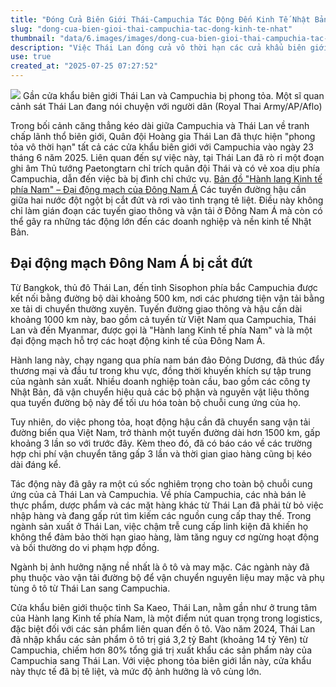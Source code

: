 ```yaml
---
title: "Đóng Cửa Biên Giới Thái-Campuchia Tác Động Đến Kinh Tế Nhật Bản"
slug: "dong-cua-bien-gioi-thai-campuchia-tac-dong-kinh-te-nhat"
thumbnail: "data/6.images/images/dong-cua-bien-gioi-thai-campuchia-tac-dong-kinh-te-nhat.webp"
description: "Việc Thái Lan đóng cửa vô thời hạn các cửa khẩu biên giới với Campuchia do tranh chấp lãnh thổ đã cắt đứt tuyến đường huyết mạch kinh tế Đông Nam Á, gây tác động lớn đến chuỗi cung ứng của các doanh nghiệp Nhật Bản và khu vực."
use: true
created_at: "2025-07-25 07:27:52"
---
```


![](/images/20250725-00138353-wedge-000-2-view.webp)
Gần cửa khẩu biên giới Thái Lan và Campuchia bị phong tỏa. Một sĩ quan cảnh sát Thái Lan đang nói chuyện với người dân (Royal Thai Army/AP/Aflo)

Trong bối cảnh căng thẳng kéo dài giữa Campuchia và Thái Lan về tranh chấp lãnh thổ biên giới, Quân đội Hoàng gia Thái Lan đã thực hiện "phong tỏa vô thời hạn" tất cả các cửa khẩu biên giới với Campuchia vào ngày 23 tháng 6 năm 2025. Liên quan đến sự việc này, tại Thái Lan đã rò rỉ một đoạn ghi âm Thủ tướng Paetongtarn chỉ trích quân đội Thái và có vẻ xoa dịu phía Campuchia, dẫn đến việc bà bị đình chỉ chức vụ.
[Bản đồ "Hành lang Kinh tế phía Nam" – Đại động mạch của Đông Nam Á](https://wedge.ismedia.jp/articles/gallery/38353?utm_source=headlines.yahoo.co.jp&utm_medium=referral&utm_campaign=partnerLink&photo=2)
Các tuyến đường hậu cần giữa hai nước đột ngột bị cắt đứt và rơi vào tình trạng tê liệt. Điều này không chỉ làm gián đoạn các tuyến giao thông và vận tải ở Đông Nam Á mà còn có thể gây ra những tác động lớn đến các doanh nghiệp và nền kinh tế Nhật Bản.

## Đại động mạch Đông Nam Á bị cắt đứt

Từ Bangkok, thủ đô Thái Lan, đến tỉnh Sisophon phía bắc Campuchia được kết nối bằng đường bộ dài khoảng 500 km, nơi các phương tiện vận tải bằng xe tải di chuyển thường xuyên. Tuyến đường giao thông và hậu cần dài khoảng 1000 km này, bao gồm cả tuyến từ Việt Nam qua Campuchia, Thái Lan và đến Myanmar, được gọi là "Hành lang Kinh tế phía Nam" và là một đại động mạch hỗ trợ các hoạt động kinh tế của Đông Nam Á.

Hành lang này, chạy ngang qua phía nam bán đảo Đông Dương, đã thúc đẩy thương mại và đầu tư trong khu vực, đồng thời khuyến khích sự tập trung của ngành sản xuất. Nhiều doanh nghiệp toàn cầu, bao gồm các công ty Nhật Bản, đã vận chuyển hiệu quả các bộ phận và nguyên vật liệu thông qua tuyến đường bộ này để tối ưu hóa toàn bộ chuỗi cung ứng của họ.

Tuy nhiên, do việc phong tỏa, hoạt động hậu cần đã chuyển sang vận tải đường biển qua Việt Nam, trở thành một tuyến đường dài hơn 1500 km, gấp khoảng 3 lần so với trước đây. Kèm theo đó, đã có báo cáo về các trường hợp chi phí vận chuyển tăng gấp 3 lần và thời gian giao hàng cũng bị kéo dài đáng kể.

Tác động này đã gây ra một cú sốc nghiêm trọng cho toàn bộ chuỗi cung ứng của cả Thái Lan và Campuchia. Về phía Campuchia, các nhà bán lẻ thực phẩm, dược phẩm và các mặt hàng khác từ Thái Lan đã phải từ bỏ việc nhập hàng và đang gấp rút tìm kiếm các nguồn cung cấp thay thế. Trong ngành sản xuất ở Thái Lan, việc chậm trễ cung cấp linh kiện đã khiến họ không thể đảm bảo thời hạn giao hàng, làm tăng nguy cơ ngừng hoạt động và bồi thường do vi phạm hợp đồng.

Ngành bị ảnh hưởng nặng nề nhất là ô tô và may mặc. Các ngành này đã phụ thuộc vào vận tải đường bộ để vận chuyển nguyên liệu may mặc và phụ tùng ô tô từ Thái Lan sang Campuchia.

Cửa khẩu biên giới thuộc tỉnh Sa Kaeo, Thái Lan, nằm gần như ở trung tâm của Hành lang Kinh tế phía Nam, là một điểm nút quan trọng trong logistics, đặc biệt đối với các sản phẩm liên quan đến ô tô. Vào năm 2024, Thái Lan đã nhập khẩu các sản phẩm ô tô trị giá 3,2 tỷ Baht (khoảng 14 tỷ Yên) từ Campuchia, chiếm hơn 80% tổng giá trị xuất khẩu các sản phẩm này của Campuchia sang Thái Lan. Với việc phong tỏa biên giới lần này, cửa khẩu này thực tế đã bị tê liệt, và mức độ ảnh hưởng là vô cùng lớn.